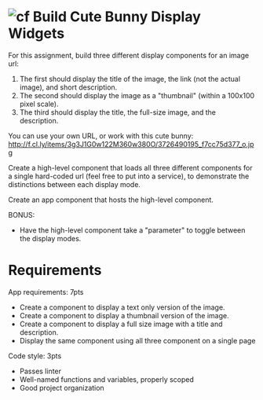 
![cf](http://i.imgur.com/7v5ASc8.png) Build Cute Bunny Display Widgets
===

For this assignment, build three different display components for an image url:
 1. The first should display the title of the image, the link (not the  actual image), and short description.  
 1. The second should display the image as a "thumbnail" (within a 100x100 pixel scale).
 1. The third should display the title, the full-size image, and the description.

You can use your own URL, or work with this cute bunny: http://f.cl.ly/items/3g3J1G0w122M360w380O/3726490195_f7cc75d377_o.jpg

Create a high-level component that loads all three different components for a
single hard-coded url (feel free to put into a service), to demonstrate the distinctions between each display mode.

Create an app component that hosts the high-level component.

BONUS:
* Have the high-level component take a "parameter" to toggle between the display modes.

# Requirements
App requirements: 7pts
  - Create a component to display a text only version of the image.
  - Create a component to display a thumbnail version of the image.
  - Create a component to display a full size image with a title and description.
  - Display the same component using all three component on a single page

Code style: 3pts
  - Passes linter
  - Well-named functions and variables, properly scoped
  - Good project organization
